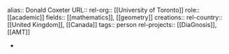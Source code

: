 alias:: Donald Coxeter
URL::
rel-org:: [[University of Toronto]]
role:: [[academic]]
fields:: [[mathematics]], [[geometry]]
creations::
rel-country:: [[United Kingdom]], [[Canada]]
tags:: person
rel-projects:: [[DiaGnosis]], [[AMT]]


-
